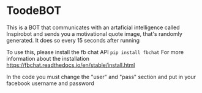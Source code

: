# ToodeBOT
This is a BOT that communicates with an artaficial intelligence called Inspirobot and sends you a motivational quote image, that's randomly generated. It does so every 15 seconds after running

To use this, please install the fb chat API
```pip install fbchat```
For more information about the installation
https://fbchat.readthedocs.io/en/stable/install.html

In the code you must change the "user" and "pass" section and put in your facebook username and password


